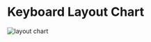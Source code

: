 # Keyboard Layout Chart

![layout chart](https://media.githubusercontent.com/media/matfax/gema/main/keyboard-layout.png)
